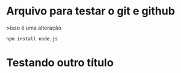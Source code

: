 <h1>Arquivo para testar o git e github</h1>
>isso é uma alteração

````
npm install node.js
````
# Testando outro título

